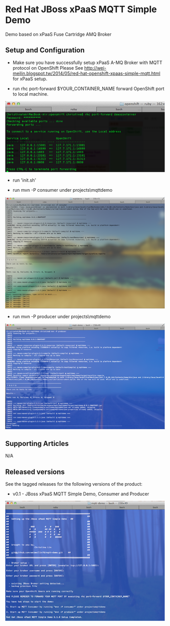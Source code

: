 Red Hat JBoss xPaaS MQTT Simple Demo 
=====================================================================

Demo based on xPaaS Fuse Cartridge AMQ Broker

Setup and Configuration
-----------------------

- Make sure you have successfully setup xPaaS A-MQ Broker with MQTT protocol on OpenShift
Please See http://wei-meilin.blogspot.tw/2014/05/red-hat-openshift-xpaas-simple-mqtt.html for xPaaS setup.

- run rhc port-forward $YOUR_CONTAINER_NAME forward OpenShift port to local machine.   

![port forward](https://github.com/weimeilin79/mqtt-demo/blob/master/docs/rhc.png?raw=true)

- run 'init.sh' 

- run mvn -P consumer under projects\mqttdemo

![consumer](https://github.com/weimeilin79/mqtt-demo/blob/master/docs/consumer.png?raw=true)

- run mvn -P producer under projects\mqttdemo

![Producer](https://github.com/weimeilin79/mqtt-demo/blob/master/docs/producer.png?raw=true?raw=true)

Supporting Articles
-------------------
N/A

Released versions
-----------------

See the tagged releases for the following versions of the product:

- v0.1 - JBoss xPaaS MQTT Simple Demo, Consumer and Producer

![init](https://github.com/weimeilin79/mqtt-demo/blob/master/docs/init.png?raw=true)



